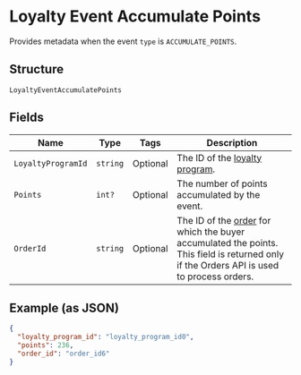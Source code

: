 
# Loyalty Event Accumulate Points

Provides metadata when the event `type` is `ACCUMULATE_POINTS`.

## Structure

`LoyaltyEventAccumulatePoints`

## Fields

| Name | Type | Tags | Description |
|  --- | --- | --- | --- |
| `LoyaltyProgramId` | `string` | Optional | The ID of the [loyalty program](#type-LoyaltyProgram). |
| `Points` | `int?` | Optional | The number of points accumulated by the event. |
| `OrderId` | `string` | Optional | The ID of the [order](#type-Order) for which the buyer accumulated the points.<br>This field is returned only if the Orders API is used to process orders. |

## Example (as JSON)

```json
{
  "loyalty_program_id": "loyalty_program_id0",
  "points": 236,
  "order_id": "order_id6"
}
```

